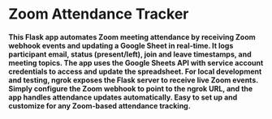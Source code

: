 <h1>Zoom Attendance Tracker</h1>
<h4>
This Flask app automates Zoom meeting attendance by 
  receiving Zoom webhook events and updating a Google Sheet in real-time. It logs participant email, status (present/left), join and leave timestamps, and meeting topics. The app uses the Google Sheets API with service account credentials to access and update the spreadsheet. For local development and testing, ngrok exposes the Flask server to receive live Zoom events. Simply configure the Zoom webhook to point to the ngrok URL, and the app handles attendance updates automatically. Easy to set up and customize for any Zoom-based attendance tracking.</h4>
